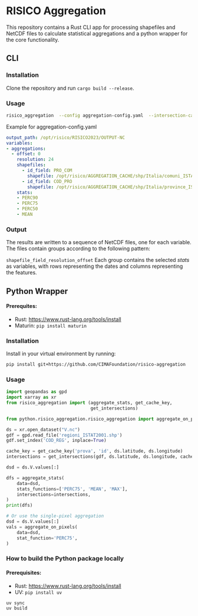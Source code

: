 # RISICO Aggregation

This repository contains a Rust CLI app for processing shapefiles and NetCDF files to calculate statistical aggregations and a python wrapper for the core functionality.

## CLI

### Installation


Clone the repository and run `cargo build --release`.


### Usage

```sh
risico_aggregation  --config aggregation-config.yaml  --intersection-cache intersections.db --output OUTPUT/CACHE
```

Example for aggregation-config.yaml

```yaml
output_path: /opt/risico/RISICO2023/OUTPUT-NC
variables:
- aggregations:
  - offset: 0
    resolution: 24
    shapefiles:
      - id_field: PRO_COM
        shapefile: /opt/risico/AGGREGATION_CACHE/shp/Italia/comuni_ISTAT2001.shp
      - id_field: COD_PRO
        shapefile: /opt/risico/AGGREGATION_CACHE/shp/Italia/province_ISTAT2001.shp
    stats:
    - PERC90
    - PERC75
    - PERC50
    - MEAN
```


### Output

The results are written to a sequence of NetCDF files, one for each variable. The files contain groups according to the following pattern:

`shapefile_field_resolution_offset`
Each group contains the selected *stats* as variables, with rows representing the dates and columns representing the features.



## Python Wrapper

#### Prerequites:
- Rust: https://www.rust-lang.org/tools/install
- Maturin: `pip install maturin`

### Installation

Install in your virtual environment by running:
```sh
pip install git+https://github.com/CIMAFoundation/risico-aggregation
```

### Usage

```python
import geopandas as gpd
import xarray as xr
from risico_aggregation import (aggregate_stats, get_cache_key,
                                get_intersections)

from python.risico_aggregation.risico_aggregation import aggregate_on_pixels

ds = xr.open_dataset("V.nc")
gdf = gpd.read_file('regioni_ISTAT2001.shp')
gdf.set_index('COD_REG', inplace=True)

cache_key = get_cache_key('prova', 'id', ds.latitude, ds.longitude)
intersections = get_intersections(gdf, ds.latitude, ds.longitude, cache_key=cache_key)

dsd = ds.V.values[:]

dfs = aggregate_stats(
    data=dsd,
    stats_functions=['PERC75', 'MEAN', 'MAX'],
    intersections=intersections,
)
print(dfs)

# Or use the single-pixel aggregation
dsd = ds.V.values[:]
vals = aggregate_on_pixels(
    data=dsd,
    stat_function='PERC75',
)
```

### How to build the Python package locally
#### Prerequisites:
- Rust: https://www.rust-lang.org/tools/install
- UV: `pip install uv`

```sh
uv sync
uv build
```